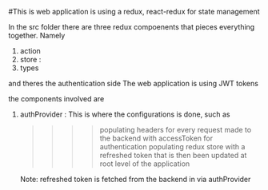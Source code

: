 #This is web application is using a redux, react-redux for state management

In the src folder there are three redux compoenents that pieces everything together.
Namely

1. action
2. store :
3. types

and theres the authentication side
The web application is using JWT tokens

the components involved are

1. authProvider : This is where the configurations is done, such as

   > > > > populating headers for every request made to the backend with accessToken for authentication
   > > > > populating redux store with a refreshed token that is then been updated at root level of the application

   Note: refreshed token is fetched from the backend in via authProvider

